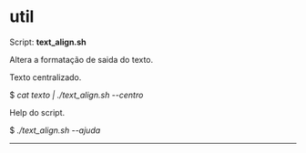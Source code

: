 # util

Script: <b>text_align.sh</b>

Altera a formatação de saida do texto.

Texto centralizado.

$ <i>cat texto | ./text_align.sh --centro</i>

Help do script.

$ <i>./text_align.sh --ajuda</i>

-----------------------------------------------
